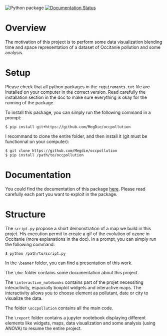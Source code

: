 
![Python package](https://github.com/MegDie/occpollution/workflows/Python%20package/badge.svg)
[![Documentation Status](https://readthedocs.org/projects/occpollution/badge/?version=latest)](https://occpollution.readthedocs.io/en/latest/?badge=latest)

# Overview

The motivation of this project is to perform some data visualization blending time and space representation of a dataset of Occitanie pollution and some analysis.


# Setup

Please check that all python packages in the `requirements.txt` file are installed on your computer in the correct version. Read carefully the installation section in the doc to make sure everything is okay for the running of the package.

To install this package, you can simply run the following command in a prompt:

    $ pip install git+https://github.com/MegDie/occpollution

I recommand to clone the entire folder, and then install it (git must be functionnal on your computer): 

    $ git clone https://github.com/Megdie/occpollution
    $ pip install /path/to/occpollution
    

# Documentation

You could find the documentation of this package [here](https://occpollution.readthedocs.io/en/latest/). Please read carefully each part you want to exploit in the package.

# Structure

The `script.py` propose a short demonstration of a map we build in this projet. His execution permit to create a gif of the evolution of ozone in Occitanie (more explanations in the doc). In a prompt, you can simply run the following command:
    
    $ python /path/to/script.py

In the `\beamer` folder, you can find a presentation of this work.

The `\doc` folder contains some documentation about this project.

The `\interactive_notebooks` contains part of the projet necessiting interactivity, espacially boxplot widgets and interactive maps. The interactivity allows you to choose element as pollutant, date or city to visualize the data.

The folder `\occpollution` contains all the main code.

The `\report` folder contains a jupyter nootebook displaying different elements like widgets, maps, data visualization and some analysis (using ANOVA) to resume the entire project.